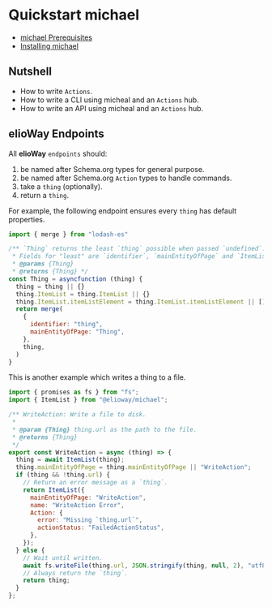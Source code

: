 # Quickstart michael

- [michael Prerequisites](/elioangels/michael/prerequisites.html)
- [Installing michael](/elioangels/michael/installing.html)

## Nutshell

- How to write `Actions`.
- How to write a CLI using micheal and an `Actions` hub.
- How to write an API using micheal and an `Actions` hub.

## elioWay Endpoints

All **elioWay** `endpoints` should:

1. be named after Schema.org types for general purpose.
2. be named after Schema.org `Action` types to handle commands.
3. take a `thing` (optionally).
4. return a `thing`.

For example, the following endpoint ensures every `thing` has default properties.

```javascript
import { merge } from "lodash-es"

/** `Thing` returns the least `thing` possible when passed `undefined`.
 * Fields for "least" are `identifier`, `mainEntityOfPage` and `ItemList`
 * @params {Thing}
 * @returns {Thing} */
const Thing = asyncfunction (thing) {
  thing = thing || {}
  thing.ItemList = thing.ItemList || {}
  thing.ItemList.itemListElement = thing.ItemList.itemListElement || []
  return merge(
    {
      identifier: "thing",
      mainEntityOfPage: "Thing",
    },
    thing,
  )
}
```

This is another example which writes a thing to a file.

```javascript
import { promises as fs } from "fs";
import { ItemList } from "@elioway/michael";

/** WriteAction: Write a file to disk.
 *
 * @param {Thing} thing.url as the path to the file.
 * @returns {Thing}
 */
export const WriteAction = async (thing) => {
  thing = await ItemList(thing);
  thing.mainEntityOfPage = thing.mainEntityOfPage || "WriteAction";
  if (thing && !thing.url) {
    // Return an error message as a `thing`.
    return ItemList({
      mainEntityOfPage: "WriteAction",
      name: "WriteAction Error",
      Action: {
        error: "Missing `thing.url`",
        actionStatus: "FailedActionStatus",
      },
    });
  } else {
    // Wait until written.
    await fs.writeFile(thing.url, JSON.stringify(thing, null, 2), "utf8");
    // Always return the `thing`.
    return thing;
  }
};
```

